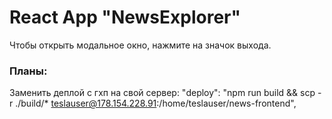 # React App "NewsExplorer"

Чтобы открыть модальное окно, нажмите на значок выхода.

### Планы:

Заменить деплой с гхп на свой сервер:
    "deploy": "npm run build && scp -r ./build/* teslauser@178.154.228.91:/home/teslauser/news-frontend",